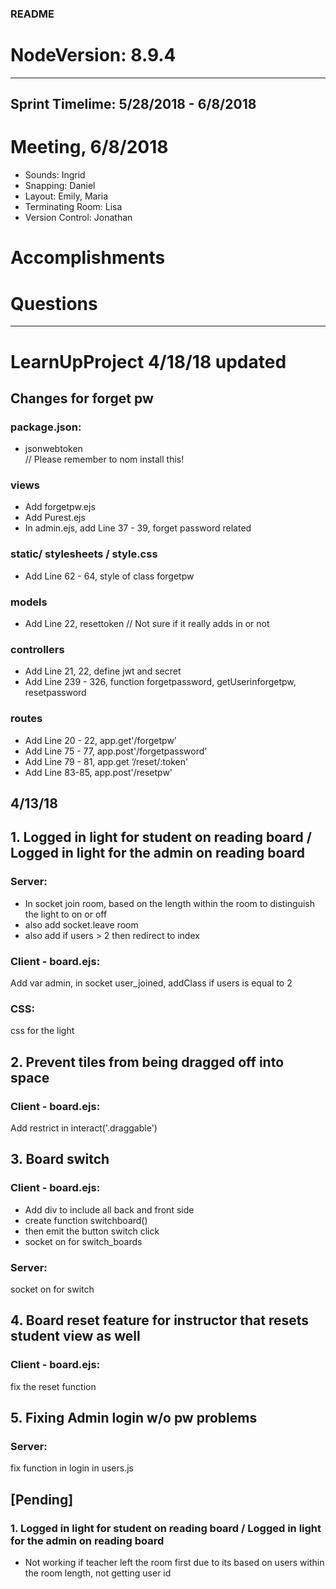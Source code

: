 ### README
# NodeVersion: 8.9.4

-----------------------
## Sprint Timelime: 5/28/2018 - 6/8/2018
# Meeting, 6/8/2018

- Sounds: Ingrid
- Snapping: Daniel
- Layout: Emily, Maria
- Terminating Room: Lisa
- Version Control: Jonathan

# Accomplishments
# Questions

-----------------------
# LearnUpProject 4/18/18 updated
## Changes for forget pw

### package.json:
- jsonwebtoken           
  // Please remember to nom install this! 

### views
- Add forgetpw.ejs
- Add Purest.ejs
- In admin.ejs, add Line 37 - 39, forget password related

### static/ stylesheets / style.css
- Add Line 62 - 64, style of class forgetpw

### models
- Add Line 22, resettoken
// Not sure if it really adds in or not

### controllers
- Add Line 21, 22, define jwt and secret 
- Add Line 239 - 326, function forgetpassword, getUserinforgetpw, resetpassword

### routes
- Add Line 20 - 22, app.get'/forgetpw’
- Add Line 75 - 77, app.post'/forgetpassword'
- Add Line 79 - 81, app.get ‘/reset/:token'
- Add Line 83-85, app.post'/resetpw'

## 4/13/18
## 1. Logged in light for student on reading board / Logged in light for the admin on reading board
### Server:
  * In socket join room, based on the length within the room to distinguish the light to on or off
  * also add socket.leave room
  * also add if users > 2 then redirect to index
  
### Client - board.ejs:
  Add var admin, in socket user_joined, addClass if users is equal to 2   
### CSS:
  css for the light
  
## 2. Prevent tiles from being dragged off into space
### Client - board.ejs:
  Add restrict in interact('.draggable')
  
## 3. Board switch
### Client - board.ejs: 
  * Add div to include all back and front side
  * create function switchboard()
  * then emit the button switch click
  * socket on for switch_boards
### Server:
  socket on for switch
  
## 4. Board reset feature for instructor that resets student view as well
### Client - board.ejs:
  fix the reset function

## 5. Fixing Admin login w/o pw problems
### Server:
  fix function in login in users.js

## [Pending]
### 1. Logged in light for student on reading board / Logged in light for the admin on reading board
* Not working if teacher left the room first due to its based on users within the room length, not getting user id
